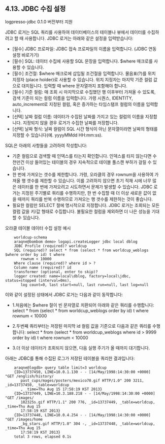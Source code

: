 ## 4.13. JDBC 수집 설정


logpresso-jdbc 0.1.0 버전부터 지원

JDBC 로거는 SQL 쿼리를 사용하여 데이터베이스의 테이블나 뷰에서 데이터를 수집하려고 할 때 사용합니다. JDBC 로거는 아래와 같은 설정을 입력받습니다:

* [필수] JDBC 프로파일: JDBC 접속 프로파일의 이름을 입력합니다. (JDBC 연동 설정 바로가기)
* [필수] SQL: 데이터 수집에 사용할 SQL 문장을 입력합니다. $where 매크로를 사용할 수 있습니다.
* [필수] 조건절: $where 매크로에 삽입될 조건절을 입력합니다. 물음표(?)를 위치 지정자 (place holder)로 사용할 수 있습니다. 위치 지정자는 마지막 기준 컬럼 값으로 대치됩니다. 입력할 때 where 문자열까지 포함해야 합니다.
* [필수] 기준 컬럼: 매 조회 시 마지막으로 수집했던 행 이후부터 가져올 수 있도록, 검색 기준이 되는 컬럼 이름을 입력합니다. 가령 시퀀스, IDENTITY, auto\_increment로 지정된 컬럼, 혹은 증가하는 타임스탬프 컬럼의 이름을 입력합니다.
* [선택] 날짜 컬럼 이름: 데이터가 수집된 날짜를 가지고 있는 컬럼의 이름을 지정합니다.  지정되지 않을 경우 로거가 수집한 날짜를 저장합니다.
* [선택] 날짜 형식: 날짜 컬럼이 SQL 시간 형식이 아닌 문자열이라면 날짜의 형태를 지정할 수 있습니다(예. yyyyMMdd HH:mm:ss).

SQL은 아래의 사항들을 고려하여 작성합니다:

* 기준 컬럼으로 검색할 때 인덱스를 타는지 확인합니다. 인덱스를 타지 않는다면 수천만건 이상 들어있는 테이블의 경우 지속적으로 테이블 풀스캔 부하가 걸릴 수 있습니다.
* 한 번에 가져오는 갯수를 제한합니다. 가령, 오라클의 경우 rownum을 사용하여 가져올 행 갯수를 제한할 수 있습니다. 이를 고려하지 않으면 초기 적재 시에 너무 많은 데이터를 한 번에 가져오려고 시도하면서 문제가 발생할 수 있습니다. JDBC 로거는 지정된 주기별로 쿼리를 수행하지만, 한 번 수집할 때 더 이상 새로운 값이 없을 때까지 쿼리를 반복 수행하므로 가져오는 행 갯수를 제한하는 것이 좋습니다.
* 필요한 컬럼만 SELECT 절에 명시적으로 지정합니다. JDBC 로거는 조회되는 모든 컬럼 값을 키/값 형태로 수집합니다. 불필요한 컬럼을 제외하면 더 나은 성능을 기대할 수 있습니다.

오라클 테이블 데이터 수집 설정 예시

~~~
    worldcup-schema
    araqne@bombom demo> logapi.createLogger jdbc local dblog
    JDBC Profile (required)? worldcup
    SQL (required)? select * from (select * from worldcup_weblogs $where order by id) t where 
       rownum < 10000 
    Where clause (required)? where id > ?
    Column name (required)? id
    transformer (optional, enter to skip)?
    logger created: name=local\dblog, factory=local\jdbc, status=stopped (interval=0ms), 
       log count=0, last start=null, last run=null, last log=null
~~~

이와 같이 설정된 상태에서 JDBC 로거는 다음과 같이 동작합니다:

* 1.처음에는 $where 절이 빈 문자열로 치환되어 아래와 같은 쿼리를 수행합니다: select * from (select * from worldcup\_weblogs order by id) t where rownum < 10000

* 2.두번째 쿼리부터는 저장된 마지막 id 컬럼 값을 기준으로 다음과 같은 쿼리를 수행합니다: select * from (select * from worldcup\_weblogs where id > 9999 order by id) t where rownum < 10000

* 3.더 이상 데이터가 조회되지 않으면, 다음 실행 주기가 올 때까지 대기합니다.

아래는 JDBC를 통해 수집된 로그가 저장된 테이블을 쿼리한 결과입니다:

~~~
    araqne@logdb> query table limit=3 worldcup
    {ID=13737450, LINE=10.0.1.130 - - [14/May/1998:14:30:00 +0000] "GET /english/history/
       past_cups/mages/posters/mexico70.gif HTTP/1.0" 200 3211, _id=13737450, _table=worldcup
       , _time=Thu Aug 15 17:58:19 KST 2013}
    {ID=13737449, LINE=10.3.188.218 - - [14/May/1998:14:30:00 +0000] "GET /images/
       102325s.gif HTTP/1.1" 200 776, _id=13737449, _table=worldcup, _time=Thu Aug 15 
       17:58:19 KST 2013}
    {ID=13737448, LINE=10.0.4.254 - - [14/May/1998:14:30:00 +0000] "GET /images/home
       _bg_stars.gif HTTP/1.0" 304 -, _id=13737448, _table=worldcup, _time=Thu Aug 15 
       17:58:19 KST 2013}
    total 3 rows, elapsed 0.1s
~~~

